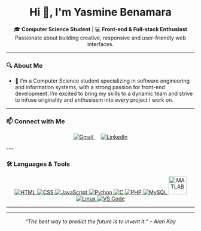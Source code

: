 <h1 align="center">Hi 👋, I'm <strong>Yasmine Benamara</strong></h1>

<p align="center">
  🎓 <strong>Computer Science Student</strong> | 💻 <strong>Front-end & Full-stack Enthusiast</strong><br>
  Passionate about building creative, responsive and user-friendly web interfaces.
</p>

---

### 🔍 About Me

- 🎯 I’m a Computer Science student specializing in software engineering and information systems, with a strong passion for front-end development. I’m excited to bring my skills to a dynamic team and strive to infuse originality and enthusiasm into every project I work on.

---

### 📫 Connect with Me
<p align="center">
  <a href="yasminebenamara95@gmail.com" target="_blank">
    <img src="https://img.icons8.com/fluency/48/gmail-new.png" alt="Gmail" title="Send me an email"/>
  </a>
  &nbsp;&nbsp;&nbsp;
  <a href="https://linkedin.com/in/yasmine-ben-amara-4b5b58317" target="_blank">
    <img src="https://img.icons8.com/color/48/linkedin.png" alt="LinkedIn" title="Visit my LinkedIn"/>
  </a>
</p>
---

### 🛠️ Languages & Tools

<p align="center">
  <a href="https://developer.mozilla.org/en-US/docs/Web/HTML" target="_blank">
    <img src="https://img.icons8.com/color/48/000000/html-5--v1.png" alt="HTML"/>
  </a>
  <a href="https://developer.mozilla.org/en-US/docs/Web/CSS" target="_blank">
    <img src="https://img.icons8.com/color/48/000000/css3.png" alt="CSS"/>
  </a>
  <a href="https://developer.mozilla.org/en-US/docs/Web/JavaScript" target="_blank">
    <img src="https://img.icons8.com/color/48/000000/javascript--v1.png" alt="JavaScript"/>
  </a>
  <a href="https://www.python.org/" target="_blank">
    <img src="https://img.icons8.com/color/48/000000/python--v1.png" alt="Python"/>
  </a>
  <a href="https://en.wikipedia.org/wiki/C_(programming_language)" target="_blank">
    <img src="https://img.icons8.com/color/48/000000/c-programming.png" alt="C"/>
  </a>
  <a href="https://www.php.net/" target="_blank">
    <img src="https://img.icons8.com/officel/48/000000/php-logo.png" alt="PHP"/>
  </a>
  <a href="https://www.mysql.com/" target="_blank">
    <img src="https://img.icons8.com/ios-filled/50/000000/mysql-logo.png" alt="MySQL"/>
  </a>
  <a href="https://fr.mathworks.com/products/matlab.html" target="_blank">
    <img src="https://upload.wikimedia.org/wikipedia/commons/2/21/Matlab_Logo.png" width="48" alt="MATLAB"/>
  </a>
  <a href="https://www.linux.org/" target="_blank">
    <img src="https://img.icons8.com/color/48/000000/linux--v1.png" alt="Linux"/>
  </a>
  <a href="https://code.visualstudio.com/" target="_blank">
    <img src="https://img.icons8.com/color/48/000000/visual-studio-code-2019.png" alt="VS Code"/>
  </a>
</p>


---


---

<p align="center"><i>“The best way to predict the future is to invent it.” – Alan Kay</i></p>
